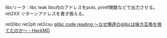  libcリーク :   libc leak
libc内のアドレスをputs, printf関数などで出力させる。
 ret2XX
リターンアドレスを書き換える。

ret2libc
ret2plt
ret2csu
[glibc code reading 〜なぜ俺達のglibcは後方互換を捨てたのか〜 - HackMD](https://hackmd.io/@t3mp/r1zt00V1j)